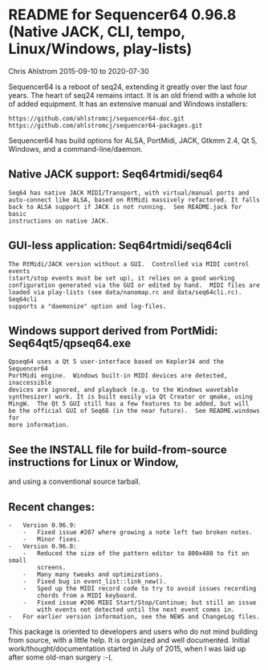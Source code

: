 # README for Sequencer64 0.96.8 (Native JACK, CLI, tempo, Linux/Windows, play-lists)
Chris Ahlstrom
2015-09-10 to 2020-07-30

Sequencer64 is a reboot of seq24, extending it greatly over the last four years.
The heart of seq24 remains intact.  It is an old friend with a whole lot of
added equipment.  It has an extensive manual and Windows installers:

    https://github.com/ahlstromcj/sequencer64-doc.git
    https://github.com/ahlstromcj/sequencer64-packages.git

Sequencer64 has build options for ALSA, PortMidi, JACK, Gtkmm 2.4, Qt 5, Windows,
and a command-line/daemon.

## Native JACK support: Seq64rtmidi/seq64

    Seq64 has native JACK MIDI/Transport, with virtual/manual ports and
    auto-connect like ALSA, based on RtMidi massively refactored. It falls
    back to ALSA support if JACK is not running.  See README.jack for basic
    instructions on native JACK.

## GUI-less application: Seq64rtmidi/seq64cli

    The RtMidi/JACK version without a GUI.  Controlled via MIDI control events
    (start/stop events must be set up), it relies on a good working
    configuration generated via the GUI or edited by hand.  MIDI files are
    loaded via play-lists (see data/nanomap.rc and data/seq64cli.rc).  Seq64cli
    supports a "daemonize" option and log-files.

## Windows support derived from PortMidi: Seq64qt5/qpseq64.exe

    Qpseq64 uses a Qt 5 user-interface based on Kepler34 and the Sequencer64
    PortMidi engine.  Windows built-in MIDI devices are detected, inaccessible
    devices are ignored, and playback (e.g. to the Windows wavetable
    synthesizer) work. It is built easily via Qt Creator or qmake, using
    MingW.  The Qt 5 GUI still has a few features to be added, but will
    be the official GUI of Seq66 (in the near future).  See README.windows for
    more information.

## See the INSTALL file for build-from-source instructions for Linux or Window,
and using a conventional source tarball.

## Recent changes:

    -   Version 0.96.9:
        -   Fixed issue #207 where growing a note left two broken notes.
        -   Minor fixes.
    -   Version 0.96.8:
        -   Reduced the size of the pattern editor to 800x480 to fit on small
            screens.
        -   Many many tweaks and optimizations.
        -   Fixed bug in event_list::link_new().
        -   Sped up the MIDI record code to try to avoid issues recording
            chords from a MIDI keyboard.
        -   Fixed issue #206 MIDI Start/Stop/Continue; but still an issue
            with events not detected until the next event comes in.
    -   For earlier version information, see the NEWS and ChangeLog files.

This package is oriented to developers and users who do not mind building from
source, with a little help.  It is organized and well documented.
Initial work/thought/documentation started in July of 2015, when I was laid
up after some old-man surgery :-(.
